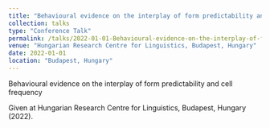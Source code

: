 ```yaml
---
title: "Behavioural evidence on the interplay of form predictability and cell frequency"
collection: talks
type: "Conference Talk"
permalink: /talks/2022-01-01-Behavioural-evidence-on-the-interplay-of-form-pred
venue: "Hungarian Research Centre for Linguistics, Budapest, Hungary"
date: 2022-01-01
location: "Budapest, Hungary"
---
```


Behavioural evidence on the interplay of form predictability and cell frequency

Given at Hungarian Research Centre for Linguistics, Budapest, Hungary (2022).
